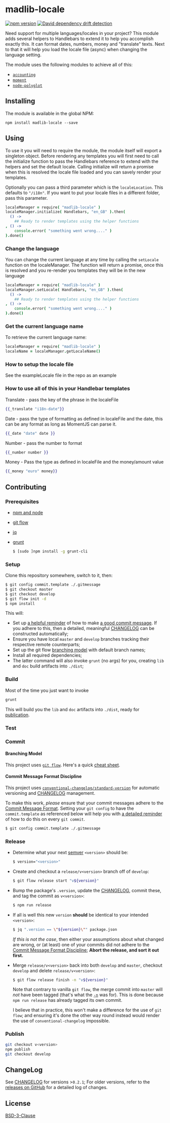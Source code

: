 # madlib-locale

[![npm version](https://badge.fury.io/js/madlib-locale.svg)](http://badge.fury.io/js/madlib-locale)
[![David dependency drift detection](https://david-dm.org/marviq/madlib-locale.svg)](https://david-dm.org/marviq/madlib-locale)

Need support for multiple languages/locales in your project? This module adds several helpers to Handlebars to extend it to help you accomplish exactly this. It can format dates, numbers, money and "translate" texts.  Next to that it will help you load the locale file (async) when changing the language setting.

The module uses the following modules to achieve all of this:
- [`accounting`](http://openexchangerates.github.io/accounting.js/)
- [`moment`](http://momentjs.com/)
- [`node-polyglot`](http://airbnb.github.com/polyglot.js)

## Installing

The module is available in the global NPM:

```shell
npm install madlib-locale --save
```

## Using

To use it you will need to require the module, the module itself will export a singleton object.  Before rendering any templates you will first need to call the initialize function to pass the Handlebars reference to extend with the helpers and set the default locale.  Calling initialize will return a promise when this is resolved the locale file loaded and you can savely render your templates.

Optionally you can pass a third parameter which is the `localeLocation`.  This defaults to `"/i18n"`. If you want to put your locale files in a different folder, pass this parameter.

```coffee
localeManager = require( "madlib-locale" )
localeManager.initialize( Handlebars, "en_GB" ).then(
  () ->
    ## Ready to render templates using the helper functions
, () ->
    console.error( "something went wrong...." )
).done()
```

### Change the language

You can change the current language at any time by calling the `setLocale` function on the localeManager.  The function will return a promise, once this is resolved and you re-render you templates they will be in the new language

```coffee
localeManager = require( "madlib-locale" )
localeManager.setLocale( Handlebars, "en_GB" ).then(
  () ->
    ## Ready to render templates using the helper functions
, () ->
    console.error( "something went wrong...." )
).done()
```

### Get the current language name

To retrieve the current language name:

```coffee
localeManager = require( "madlib-locale" )
localeName = localeManager.getLocaleName()
```

### How to setup the locale file

See the exampleLocale file in the repo as an example

### How to use all of this in your Handlebar templates
Translate - pass the key of the phrase in the localeFile

```hbs
{{_translate "i18n-date"}}
```

Date - pass the type of formatting as defined in localeFile and the date, this can be any format as long as MomentJS can parse it.

```hbs
{{_date "date" date }}
```

Number - pass the number to format

```hbs
{{_number number }}
```

Money - Pass the type as defined in localeFile and the money/amount value

```hbs
{{_money "euro" money}}
```


## Contributing

### Prerequisites

  * [npm and node](https://nodejs.org/en/download/)
  * [git flow](https://github.com/nvie/gitflow/wiki/Installation)
  * [jq](https://stedolan.github.io/jq/download/)
  * [grunt](http://gruntjs.com/getting-started#installing-the-cli)

    ```bash
    $ [sudo ]npm install -g grunt-cli
    ```


### Setup

Clone this repository somewhere, switch to it, then:

```bash
$ git config commit.template ./.gitmessage
$ git checkout master
$ git checkout develop
$ git flow init -d
$ npm install
```

This will:

  * Set up [a helpful reminder](.gitmessage) of how to make [a good commit message](#commit-message-format-discipline).  If you adhere to this, then a
    detailed, meaningful [CHANGELOG](CHANGELOG.md) can be constructed automatically;
  * Ensure you have local `master` and `develop` branches tracking their respective remote counterparts;
  * Set up the git flow [branching model](#branching-model) with default branch names;
  * Install all required dependencies;
  * The latter command will also invoke `grunt` (no args) for you, creating `lib` and `doc` build artifacts into `./dist`;


### Build

Most of the time you just want to invoke

```bash
grunt
```

This will build you the `lib` and `doc` artifacts into `./dist`, ready for [publication](#publish).


### Test


### Commit

#### Branching Model

This project uses [`git flow`](https://github.com/nvie/gitflow#readme).  Here's a quick [cheat sheet](http://danielkummer.github.io/git-flow-cheatsheet/).


#### Commit Message Format Discipline

This project uses [`conventional-changelog/standard-version`](https://github.com/conventional-changelog/standard-version) for automatic versioning and
[CHANGELOG](CHANGELOG.md) management.

To make this work, *please* ensure that your commit messages adhere to the
[Commit Message Format](https://github.com/bcoe/conventional-changelog-standard/blob/master/convention.md#commit-message-format).  Setting your `git config` to
have the `commit.template` as referenced below will help you with [a detailed reminder](.gitmessage) of how to do this on every `git commit`.

```bash
$ git config commit.template ./.gitmessage
```


### Release

  * Determine what your next [semver](https://docs.npmjs.com/getting-started/semantic-versioning#semver-for-publishers) `<version>` should be:

    ```bash
    $ version="<version>"
    ```

  * Create and checkout a `release/v<version>` branch off of `develop`:

    ```bash
    $ git flow release start "v${version}"
    ```

  * Bump the package's `.version`, update the [CHANGELOG](./CHANGELOG.md), commit these, and tag the commit as `v<version>`:

    ```bash
    $ npm run release
    ```

  * If all is well this new `version` **should** be identical to your intended `<version>`:

    ```bash
    $ jq ".version == \"${version}\"" package.json
    ```

    *If this is not the case*, then either your assumptions about what changed are wrong, or (at least) one of your commits did not adhere to the
    [Commit Message Format Discipline](#commit-message-format-discipline); **Abort the release, and sort it out first.**

  * Merge `release/v<version>` back into both `develop` and `master`, checkout `develop` and delete `release/v<version>`:

    ```bash
    $ git flow release finish -n "v${version}"
    ```

    Note that contrary to vanilla `git flow`, the merge commit into `master` will *not* have been tagged (that's what the
    [`-n`](https://github.com/nvie/gitflow/wiki/Command-Line-Arguments#git-flow-release-finish--fsumpkn-version) was for). This is done because
    `npm run release` has already tagged its own commit.

    I believe that in practice, this won't make a difference for the use of `git flow`; and ensuring it's done the other way round instead would render the use
    of `conventional-changelog` impossible.


### Publish

```bash
git checkout v<version>
npm publish
git checkout develop
```


## ChangeLog

See [CHANGELOG](CHANGELOG.md) for versions >`0.2.1`; For older versions, refer to the [releases on GitHub](https://github.com/marviq/madlib-locale/releases) for a detailed log of changes.


## License

[BSD-3-Clause](LICENSE)
